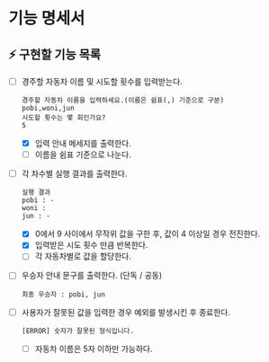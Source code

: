 # 기능 명세서

## ⚡ 구현할 기능 목록

- [ ] 경주할 자동차 이름 및 시도할 횟수를 입력받는다.

  ```
  경주할 자동차 이름을 입력하세요.(이름은 쉼표(,) 기준으로 구분)
  pobi,woni,jun
  시도할 횟수는 몇 회인가요?
  5
  ```
  - [x] 입력 안내 메세지를 출력한다.
  - [ ] 이름을 쉼표 기준으로 나눈다.

- [ ] 각 차수별 실행 결과를 출력한다.

  ```
  실행 결과
  pobi : -
  woni :
  jun : -
  ```

  - [x] 0에서 9 사이에서 무작위 값을 구한 후, 값이 4 이상일 경우 전진한다.
  - [x] 입력받은 시도 횟수 만큼 반복한다.
  - [ ] 각 자동차별로 값을 할당한다.

- [ ] 우승자 안내 문구를 출력한다. (단독 / 공동)

  ```
  최종 우승자 : pobi, jun
  ```

- [ ] 사용자가 잘못된 값을 입력한 경우 예외를 발생시킨 후 종료한다.
  ```
  [ERROR] 숫자가 잘못된 형식입니다.
  ```
  - [ ] 자동차 이름은 5자 이하만 가능하다.
